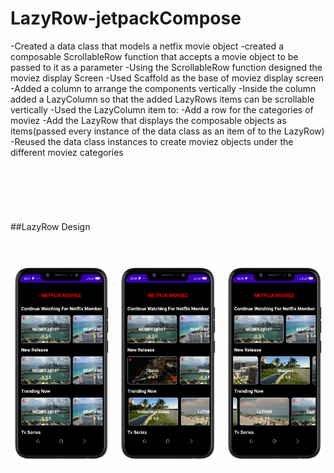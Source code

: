 # LazyRow-jetpackCompose
<p>
-Created a data class that models a netfix movie object
-created a composable ScrollableRow function that accepts a movie object to be passed to it as a parameter
-Using the ScrollableRow function designed the moviez display Screen
-Used Scaffold as the base of moviez display screen
-Added a column to arrange the components vertically
-Inside the column added a LazyColumn so that the added LazyRows items can be scrollable vertically
-Used the LazyColumn item to:
      -Add a row for the categories of moviez
      -Add the LazyRow that displays the composable objects as items(passed every instance of the data class as an item of to the LazyRow) 
-Reused the data class instances to create moviez objects under the different moviez categories <br><br><br><br><br><br><br>
##LazyRow Design <br><br><br>
</p>
<p align="center">
  <img alt="Moviez categories consuming the same data class" src="./Screenshot_20230403-233126.png" width="30%">
&nbsp; &nbsp; 
  <img alt="LazyRow uniformly scrolled to different moviez objects" src="./Screenshot_20230403-233341.png" width="30%">
  &nbsp; &nbsp;
  <img alt="LazyRow not uniformly scrolled to different moviez objects" src="./Screenshot_20230403-233546.png" width="30%">
</p>

